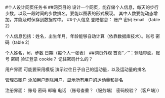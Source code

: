 #个人设计网页任务书
##网页目的
设计一个网页，能存储个人信息，每天的步行步数，以及一段时间的步数排名，要能以图表的形式展现。
其中人数要能动态增加，并能及时保存到数据库中。
##个人信息
登陆信息： 账户 密码  Email （table 2）

个人信息包括：姓名，出生年月，年龄能够自动计算（依靠数据库技术）。账号 密码（table 2）

个人姓名，id，步数 日期（每个人一张表）
##网页外观
首页“／”：登陆界面。账号 密码 验证登录 cookie？ 记住密码什么的？

用户界面 可能要采用模版   演示过往日子自己的运动量，以及运动量的排名

管理员账户 添加用户删除用户，显示所有用户的运动量和排名

注册界面： 账号 密码 邮箱 电话 （账号查重？（服务端） 密码校验？（客户端））

